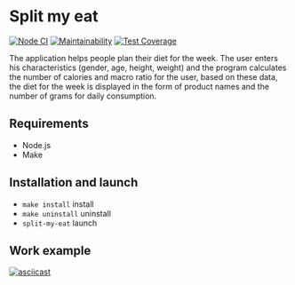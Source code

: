 # Split my eat

[![Node CI](https://github.com/deus-ex-m/split-my-eat/actions/workflows/nodejs.yml/badge.svg)](https://github.com/deus-ex-m/split-my-eat/actions/workflows/nodejs.yml)
[![Maintainability](https://api.codeclimate.com/v1/badges/d481d2a44bd4606ca280/maintainability)](https://codeclimate.com/github/deus-ex-m/split-my-eat/maintainability)
[![Test Coverage](https://api.codeclimate.com/v1/badges/d481d2a44bd4606ca280/test_coverage)](https://codeclimate.com/github/deus-ex-m/split-my-eat/test_coverage)

The application helps people plan their diet for the week.
The user enters his characteristics (gender, age, height, weight) and the program calculates the number of calories and macro ratio for the user, based on these data, the diet for the week is displayed in the form of product names and the number of grams for daily consumption.

## Requirements

* Node.js
* Make

## Installation and launch

* `make install` install
* `make uninstall` uninstall
* `split-my-eat` launch

## Work example

[![asciicast](https://asciinema.org/a/592794.svg)](https://asciinema.org/a/592794)
